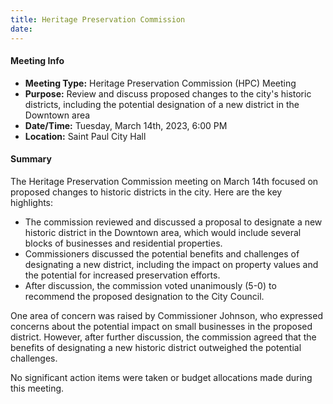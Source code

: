 ```yaml
---
title: Heritage Preservation Commission
date: 
---
```

#### Meeting Info
* **Meeting Type:** Heritage Preservation Commission (HPC) Meeting
* **Purpose:** Review and discuss proposed changes to the city's historic districts, including the potential designation of a new district in the Downtown area
* **Date/Time:** Tuesday, March 14th, 2023, 6:00 PM
* **Location:** Saint Paul City Hall

#### Summary
The Heritage Preservation Commission meeting on March 14th focused on proposed changes to historic districts in the city. Here are the key highlights:

* The commission reviewed and discussed a proposal to designate a new historic district in the Downtown area, which would include several blocks of businesses and residential properties.
* Commissioners discussed the potential benefits and challenges of designating a new district, including the impact on property values and the potential for increased preservation efforts.
* After discussion, the commission voted unanimously (5-0) to recommend the proposed designation to the City Council.

One area of concern was raised by Commissioner Johnson, who expressed concerns about the potential impact on small businesses in the proposed district. However, after further discussion, the commission agreed that the benefits of designating a new historic district outweighed the potential challenges. 

No significant action items were taken or budget allocations made during this meeting.

